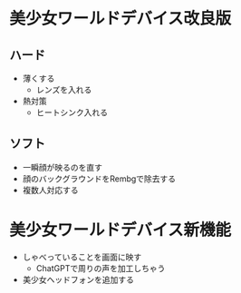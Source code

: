 # 美少女ワールドデバイス改良版
## ハード
- 薄くする
  - レンズを入れる
- 熱対策
  - ヒートシンク入れる
## ソフト
- 一瞬顔が映るのを直す
- 顔のバックグラウンドをRembgで除去する
- 複数人対応する

# 美少女ワールドデバイス新機能
- しゃべっていることを画面に映す
  - ChatGPTで周りの声を加工しちゃう
- 美少女ヘッドフォンを追加する